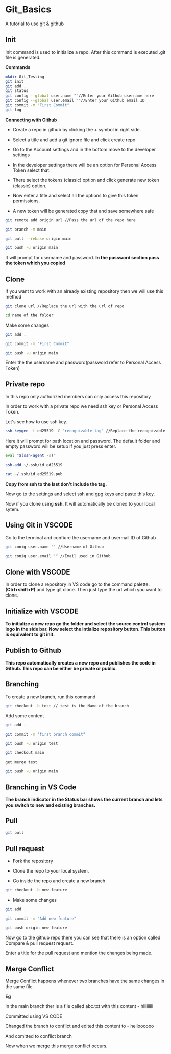 # Git_Basics
A tutorial to use git &amp; github

## Init

Init command is used to initialize a repo. After this command is executed .git file is generated.

**Commands**

```bash
mkdir Git_Testing
git init
git add .
git status
git config --global user.name ""//Enter your Github username here
git config --global user.email ""//Enter your Github email ID
git commit -m "First Commit"
git log
```
**Connecting with Github**

- Create a repo in github by clicking the + symbol in right side. 

- Select a title and add a git ignore file and click create repo

- Go to the Account settings and in the bottom move to the developer settings

- In the developer settings there will be an option for Personal Access Token select that.

- There select the tokens (classic) option and click generate new token (classic) option.

- Now enter a title and select all the options to give this token permissions.

- A new token will be generated copy that and save somewhere safe

```bash
git remote add origin url //Pass the url of the repo here
```

```bash
git branch -m main

git pull --rebase origin main

git push -u origin main
```
It will prompt for username and password. **In the password section pass the token which you copied**


## Clone

If you want to work with an already existing repository then we will use this method

```bash
git clone url //Replace the url with the url of repo

cd name of the folder
```
Make some changes

```bash
git add .
```

```bash
git commit -m "First Commit"

git push -u origin main
```
Enter the the username and password(password refer to Personal Access Token)

## Private repo

In this repo only authorized members can only access this repository

In order to work with a private repo we need ssh key or Personal Access Token. 

Let's see how to use ssh key.

```bash
ssh-keygen -t ed25519 -C "recognizable tag" //Replace the recognizable tag with whatever you like
```
Here it will prompt for path location and password. The default folder and empty password will be setup if you just press enter.

```bash
eval "$(ssh-agent -s)"

ssh-add ~/.ssh/id_ed25519

cat ~/.ssh/id_ed25519.pub
```

**Copy from ssh to the last don’t include the tag.** 

Now go to the settings and select ssh and gpg keys and paste this key.

Now if you clone using **ssh**. It will automatically be cloned to your local sytem.

## Using Git in VSCODE

Go to the terminal and confiure the username and usermail ID of Github

```bash
git conig user.name "" //Username of Github
```

```bash
git conig user.email "" //Email used in Github
```


## Clone with VSCODE

In order to clone a repository in VS code go to the command palette.**(Ctrl+shift+P)** and type git clone. Then just type the url which you want to clone.

## Initialize with VSCODE

**To initialize a new repo go the folder and select the source control system logo in the side bar. Now select the intialize repository button. This button is equivalent to git init.**

## Publish to Github

**This repo automatically creates a new repo and publishes the code in Github. This repo can be either be private or public.**

## Branching

To create a new branch, run this command

```bash
git checkout -b test // test is the Name of the branch
```

Add some content

```bash
git add .
```

```bash
git commit -m "first branch commit"

git push -u origin test

```

```bash
git checkout main

get merge test

git push -u origin main
```

## Branching in VS Code

**The branch indicator in the Status bar shows the current branch and lets you switch to new and existing branches.**

## Pull

```bash
git pull
```

## Pull request

- Fork the repository

- Clone the repo to your local system.

- Go inside the repo and create a new branch

```bash
git checkout -b new-feature
```

- Make some changes

```bash
git add .

git commit -m "Add new feature"

git push origin new-feature
```

Now go to the github repo there you can see that there is an option called Compare & pull request request.

Enter a title for the pull request and mention the changes being made.


## Merge Conflict

Merge Conflict happens whenever two branches have the same changes in the same file.

**Eg**

In the main branch ther is a file called abc.txt with this content - hiiiiiiiii

Committed using VS CODE

Changed the branch to conflict and edited this content to - helloooooo

And comitted to conflict branch

Now when we merge this merge conflict occurs. 
